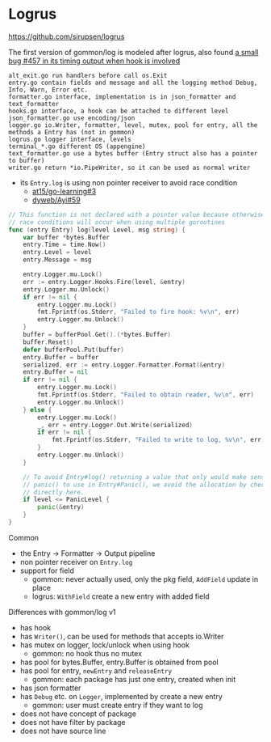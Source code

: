 # Logrus

https://github.com/sirupsen/logrus

The first version of gommon/log is modeled after logrus, also found [a small bug #457 in its timing output when hook is involved](https://github.com/sirupsen/logrus/issues/457)

````text
alt_exit.go run handlers before call os.Exit
entry.go contain fields and message and all the logging method Debug, Info, Warn, Error etc.
formatter.go interface, implementation is in json_formatter and text_formatter
hooks.go interface, a hook can be attached to different level
json_formatter.go use encoding/json
logger.go io.Writer, formatter, level, mutex, pool for entry, all the methods a Entry has (not in gommon)
logrus.go logger interface, levels
terminal_*.go different OS (appengine)
text_formatter.go use a bytes buffer (Entry struct also has a pointer to buffer)
writer.go return *io.PipeWriter, so it can be used as normal writer
````

- its `Entry.log` is using non pointer receiver to avoid race condition
  - [at15/go-learning#3](https://github.com/at15/go-learning/issues/3)
  - [dyweb/Ayi#59](https://github.com/dyweb/Ayi/issues/59)
  
````go
// This function is not declared with a pointer value because otherwise
// race conditions will occur when using multiple goroutines
func (entry Entry) log(level Level, msg string) {
	var buffer *bytes.Buffer
	entry.Time = time.Now()
	entry.Level = level
	entry.Message = msg

	entry.Logger.mu.Lock()
	err := entry.Logger.Hooks.Fire(level, &entry)
	entry.Logger.mu.Unlock()
	if err != nil {
		entry.Logger.mu.Lock()
		fmt.Fprintf(os.Stderr, "Failed to fire hook: %v\n", err)
		entry.Logger.mu.Unlock()
	}
	buffer = bufferPool.Get().(*bytes.Buffer)
	buffer.Reset()
	defer bufferPool.Put(buffer)
	entry.Buffer = buffer
	serialized, err := entry.Logger.Formatter.Format(&entry)
	entry.Buffer = nil
	if err != nil {
		entry.Logger.mu.Lock()
		fmt.Fprintf(os.Stderr, "Failed to obtain reader, %v\n", err)
		entry.Logger.mu.Unlock()
	} else {
		entry.Logger.mu.Lock()
		_, err = entry.Logger.Out.Write(serialized)
		if err != nil {
			fmt.Fprintf(os.Stderr, "Failed to write to log, %v\n", err)
		}
		entry.Logger.mu.Unlock()
	}

	// To avoid Entry#log() returning a value that only would make sense for
	// panic() to use in Entry#Panic(), we avoid the allocation by checking
	// directly here.
	if level <= PanicLevel {
		panic(&entry)
	}
}
````

Common

- the Entry -> Formatter -> Output pipeline
- non pointer receiver on `Entry.log`
- support for field
  - gommon: never actually used, only the pkg field, `AddField` update in place
  - logrus: `WithField` create a new entry with added field

Differences with gommon/log v1

- has hook
- has `Writer()`, can be used for methods that accepts io.Writer
- has mutex on logger, lock/unlock when using hook
  - gommon: no hook thus no mutex
- has pool for bytes.Buffer, entry.Buffer is obtained from pool
- has pool for entry, `newEntry` and `releaseEntry`
  - gommon: each package has just one entry, created when init
- has json formatter
- has `Debug` etc. on `Logger`, implemented by create a new entry
  - gommon: user must create entry if they want to log
- does not have concept of package
- does not have filter by package
- does not have source line